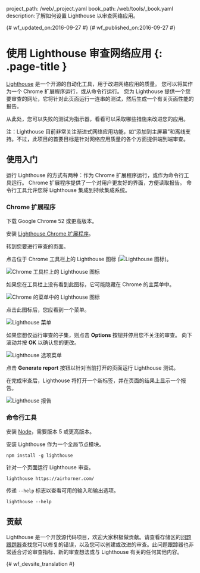 project_path: /web/_project.yaml
book_path: /web/tools/_book.yaml
description:了解如何设置 Lighthouse 以审查网络应用。

{# wf_updated_on:2016-09-27 #}
{# wf_published_on:2016-09-27 #}

# 使用 Lighthouse 审查网络应用 {: .page-title }

[Lighthouse](https://github.com/GoogleChrome/lighthouse) 是一个开源的自动化工具，用于改进网络应用的质量。
您可以将其作为一个 Chrome 扩展程序运行，或从命令行运行。
您为 Lighthouse 提供一个您要审查的网址，它将针对此页面运行一连串的测试，然后生成一个有关页面性能的报告。

从此处，您可以失败的测试为指示器，看看可以采取哪些措施来改进您的应用。


注：Lighthouse 目前非常关注渐进式网络应用功能，如“添加到主屏幕”和离线支持。不过，此项目的首要目标是针对网络应用质量的各个方面提供端到端审查。

## 使用入门

运行 Lighthouse 的方式有两种：作为 Chrome 扩展程序运行，或作为命令行工具运行。
Chrome 扩展程序提供了一个对用户更友好的界面，方便读取报告。
命令行工具允许您将 Lighthouse 集成到持续集成系统。


###  Chrome 扩展程序

下载 Google Chrome 52 或更高版本。

安装 [Lighthouse Chrome 扩展程序](https://chrome.google.com/webstore/detail/lighthouse/blipmdconlkpinefehnmjammfjpmpbjk)。

转到您要进行审查的页面。

点击位于 Chrome 工具栏上的 Lighthouse 图标 (![Lighthouse 图标](images/lighthouse-icon-16.png))。


![Chrome 工具栏上的 Lighthouse 图标](images/icon-on-toolbar.png)

如果您在工具栏上没有看到此图标，它可能隐藏在 Chrome 的主菜单中。


![Chrome 的菜单中的 Lighthouse 图标](images/icon-in-menu.png)

点击此图标后，您应看到一个菜单。

![Lighthouse 菜单](images/menu.png)

如果您想仅运行审查的子集，则点击 **Options** 按钮并停用您不关注的审查。
向下滚动并按 **OK** 以确认您的更改。


![Lighthouse 选项菜单](images/options.png)

点击 **Generate report** 按钮以针对当前打开的页面运行 Lighthouse 测试。


在完成审查后，Lighthouse 将打开一个新标签，并在页面的结果上显示一个报告。


![Lighthouse 报告](images/report.png)

### 命令行工具

安装 [Node](https://nodejs.org)，需要版本 5 或更高版本。

安装 Lighthouse 作为一个全局节点模块。

    npm install -g lighthouse

针对一个页面运行 Lighthouse 审查。

    lighthouse https://airhorner.com/

传递 `--help` 标志以查看可用的输入和输出选项。

    lighthouse --help

## 贡献

Lighthouse 是一个开放源代码项目，欢迎大家积极做贡献。请查看存储区的[问题跟踪器](https://github.com/GoogleChrome/lighthouse/issues)查找您可以修复的错误，以及您可以创建或改进的审查。此问题跟踪器也非常适合讨论审查指标、新的审查想法或与 Lighthouse 有关的任何其他内容。






{# wf_devsite_translation #}
